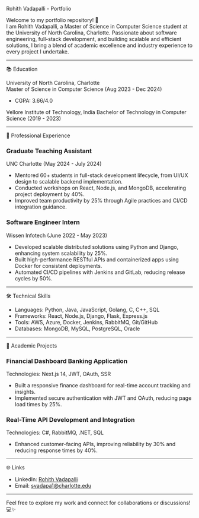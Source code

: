 Rohith Vadapalli - Portfolio

Welcome to my portfolio repository! 🚀  
I am Rohith Vadapalli, a Master of Science in Computer Science student at the University of North Carolina, Charlotte. Passionate about software engineering, full-stack development, and building scalable and efficient solutions, I bring a blend of academic excellence and industry experience to every project I undertake.

---

📚 Education

University of North Carolina, Charlotte  
Master of Science in Computer Science (Aug 2023 - Dec 2024)  
- CGPA: 3.66/4.0  

Vellore Institute of Technology, India
Bachelor of Technology in Computer Science (2019 - 2023)  

---

💼 Professional Experience

### Graduate Teaching Assistant  
UNC Charlotte (May 2024 - July 2024)
- Mentored 60+ students in full-stack development lifecycle, from UI/UX design to scalable backend implementation.  
- Conducted workshops on React, Node.js, and MongoDB, accelerating project deployment by 40%.  
- Improved team productivity by 25% through Agile practices and CI/CD integration guidance.

### Software Engineer Intern  
Wissen Infotech (June 2022 - May 2023)
- Developed scalable distributed solutions using Python and Django, enhancing system scalability by 25%.  
- Built high-performance RESTful APIs and containerized apps using Docker for consistent deployments.  
- Automated CI/CD pipelines with Jenkins and GitLab, reducing release cycles by 50%.  

---

🛠️ Technical Skills

- Languages: Python, Java, JavaScript, Golang, C, C++, SQL  
- Frameworks: React, Node.js, Django, Flask, Express.js  
- Tools: AWS, Azure, Docker, Jenkins, RabbitMQ, Git/GitHub  
- Databases: MongoDB, MySQL, PostgreSQL, Oracle  

---

🔬 Academic Projects

### Financial Dashboard Banking Application  
Technologies: Next.js 14, JWT, OAuth, SSR  
- Built a responsive finance dashboard for real-time account tracking and insights.  
- Implemented secure authentication with JWT and OAuth, reducing page load times by 25%.  

### Real-Time API Development and Integration  
Technologies: C#, RabbitMQ, .NET, SQL  
- Enhanced customer-facing APIs, improving reliability by 30% and reducing response times by 40%.  

---

 🌐 Links

- LinkedIn: [Rohith Vadapalli](https://www.linkedin.com/in/rohith-vadapalli-54a271190/)  
- Email: svadapa1@charlotte.edu  

---

Feel free to explore my work and connect for collaborations or discussions! 💻✨


<!---
svadapa1/svadapa1 is a ✨ special ✨ repository because its `README.md` (this file) appears on your GitHub profile.
You can click the Preview link to take a look at your changes.
--->

